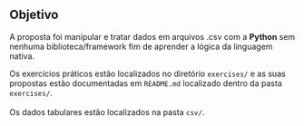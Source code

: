 <h2>Objetivo</h2>

<p>A proposta foi manipular e tratar dados em arquivos .csv com a <strong>Python</strong> sem nenhuma biblioteca/framework fim de aprender a lógica da linguagem nativa.</p>

<p>Os exercícios práticos estão localizados no diretório <code>exercises/</code> e as suas propostas estão documentadas em <code>README.md</code> localizado dentro da pasta <code>exercises/</code>.<br><br>Os dados tabulares estão localizados na pasta <code>csv/</code>.</p>

